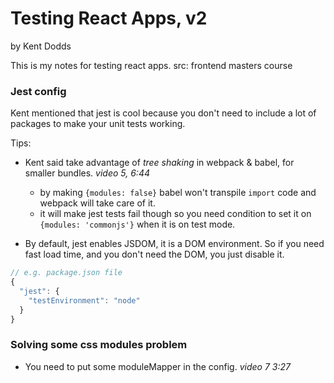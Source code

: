# Testing React Apps, v2
by Kent Dodds

This is my notes for testing react apps.
src: frontend masters course

### Jest config
Kent mentioned that jest is cool because you don't need to include a lot of packages to make your unit tests working.

Tips:
* Kent said take advantage of _tree shaking_ in webpack & babel, for smaller bundles. _video 5, 6:44_
  * by making `{modules: false}` babel won't transpile `import` code and webpack will take care of it.
  * it will make jest tests fail though so you need condition to set it on `{modules: 'commonjs'}` when it is on test mode.

* By default, jest enables JSDOM, it is a DOM environment. So if you need fast load time, and you don't need the DOM, you just disable it.
```javascript
// e.g. package.json file
{
  "jest": {
    "testEnvironment": "node"
  }
}
```

### Solving some css modules problem
* You need to put some moduleMapper in the config. _video 7 3:27_
